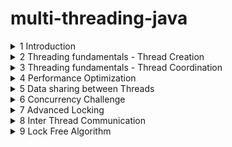 # multi-threading-java

<details>
<summary>1 Introduction</summary>

### Motiviation and OS fundamentals

- Why we need Threads?
    - Responsiveness (특히 User Interface에서 더 치명적임) by concurrency = multitasking
    - Performance(짧은 시간안에 더 많은 작업 처리 가능) by parallelism
- Multithreading caveat(경고)
    - Multithreaded programming은 근본적으로 싱글쓰레드 프로그래밍과 다름

- What is thread?
    - 컴퓨터를 켜면 OS가 디스크에서 메모리로 올라옴
    - 우리가 한 어플리케이션을 실행시키면 마찬가지로 디스크에서 메모리로 인스턴스가 생성됨
    - 위 인스턴스는 프로세스/context of application이라고도 불림
    - 이 프로세스는 다른 프로세스와 완전히 독립적임
    - Files, Data(Heap), Code, Main Thread(Stack, Instruction Pointer)로 구성됨
    - 쓰레드 단위에서는 Stack과 IP를 뺀 나머지는 공유됨
    - Stack은 로컬변수들이 저장되고, 함수에 전달되는 메모리 영역/ IP는 수행할 다음 instruction 주소


### OS fundamentasl part2

- What is context switch?
    - 프로세스는 다른 프로세스와 독립적으로 수행됨
    - 프로세스는 하나 이상의 스레드를 가지며, 스레드들은 cpu를 점유하기 위해 경쟁함 
    - 그래서 context switch는 스레드 1 수행 -> 스레드 1 멈춤 -> 스레드 2 수행
    - price of multitasking
    - 스레드가 너무 많으면 -> trashing = 실제 작업보다 스레드 매니징에 시간이 더 쓰임
    - 스레드 간의 sw가 프로세스 간의 sw 보다 싸다

 - Thread scheduling
    - First come first serve -> 수행시간이 긴 스레드가 먼저 오면 stravation 발생가능
    - Shortest Job First -> 수행시간이 짧은 스레드가 계속 오면 수행시간 긴거 수행 못함
    - 실제 os에서는 dynamic priority를 사용함 (User Interface UI 에는 우선순위 부여, Stravation 방지)

- Thread vs Process
    - thread
        - if task share a lot of data
        - faster
        - switching is faster
    - process
        - security and stability are higher importance
        - tasks are unrelated

</details>

<details>
<summary>2 Threading fundamentals - Thread Creation</summary>

### Thread Creation 1

- Thread.sleep() 함수는 OS로 하여금 현재 쓰레드를 스케줄하지 않도록 지정(loop를 돌거나 하는 것이 아님!!)
    - CPU 점유 안 함

- threadInstance.setPriority(1..10) 를 통해 우선순위를 설정할 수 있음

- thread.setUncaughtExceptionHandler()를 통해 예외처리 핸들러 등록가능

### Thread Creation 2

- Thread를 상속하는 클래스를 만들고, run() 함수를 구현하는 방식으로도 쓰레드를 생성할 수 있다.

</details>

<details>
<summary>3 Threading fundamentals - Thread Coordination</summary>

### Thread Termination & Daemon Threads 1

[Thread termination]
- 쓰레드는 리소스 점유함 -> 메모리와 커널 리소스. 만약 CPU를 쓰게 되면 CPU cycles과 cache memory 까지
- 만약 쓰레드가 끝나면, 리소스 정리할 필요가 있음
- 쓰레드가 이상하게 동작하면, 멈출 필요가 있음
- **만약 수행중인 쓰레드가 존재하면 application은 멈추지 않음**

[Interrupt 하는 방법]
- interrupt signal을 손수처리하는 코드 추가
- InterruptedException 던지는 method 실행

[데몬 쓰레드]
- 종료되도 상관없는 쓰레드. 애플리케이션동작에 영향을 주지 않기를 원할때
- gracefully 하게 종료되지 않아도 되는 쓰레드


### Joining Threads

[Why do we need it?]
- 다른 쓰레드는 독립적으로 동작함
- 쓰레드의 수행은 out of control 임

[How?]
- 쓰레드가 loop를 돌면서 다른 쓰레드가 끝났는지 계속 체크한다 -> 비효율적임
- 좋은 방법은 쓰레드가 go to sleep 하는거임
    - 이를 위해 join을 쓰면 댐


</details>


<details>
<summary>4 Performance Optimization</summary>

[Peformance in multithreading]
- Latency - the time to completion of a task. Measured in time units.
- Throughput - the amount of tasks completed in a given period. Measured in tasks/time unit.

[Latency]
1. 태스크가 single core 에서 T의 시간이 걸리는 작업일때
2. 태스크를 N개로 쪼개어 subtask로 만들고, 병렬적으로 수행한다면
3. T/N 으로 Latency를 줄일 수 있다

[N?]
- 그렇지만 일반적으로 N은 코어의 개수이다/ 만약 코어의 개수보다 많게 N을 설정하면 역효과가 남. 남은 하나의 쓰레드가 컨텍스트 스위칭을 유발하면서 캐시성능 저하, 추가적인 메모리 점유를 일으킬것임
- 그리고 N = 코어의 개수 는 IO 블로킹과 같은 인터럽션이 없을때를 가정한것임. (다른 CPU를 점유하는 프로세스가 없어야 댐)
- 또한 대부분의 컴퓨터는 HyperThreading을 지원함. 이는 물리적인 코어가 동시에 2개의 쓰레드를 동작할 수 있게 하는 기능. 

[Inherent cost of Parallelization and Aggregation]
- 고려해야 되는 코스트
    - 태스크를 나누는 코스트
    - 쓰레드 생성하고 쓰레드에게 태스크 할당하는 코스트
    - 쓰레드 시작하고, 스케줄되는 시간
    - 마지막 쓰레드가 끝나고 시그널을 보내는 시간
    - aggregating 쓰레드가 동작하는 시간

- 본 태스크의 수행시간이 짧은 경우에는 태스크를 분할 하는게 latency가 더 길 수 있다.

[Can we break any task into subtasks?]
- 아니다....
- 독립적으로 수행되는 코드조각으로 이루어져 나눌 수 있는 태스크/순차적으로 실행되어야하기에 나눌 수 없는 태스크/ 위 2경우가 혼재되어 있는 태스크

[Optimizing for Throughput]
- throughput은 정의한 시간내에 완료한 작업의 수이다. tasks/time unit
- 방법 1. breaking tasks into subtasks
    - latency = t/n
    - throughput = n/t (기존 1/t 보다 성능개선)
    - 그러나 실제적으로 < n/t 로 봐야댐. 추가적인 계산요소들이 있어서. (이전에 말했듯이 태스크 나누는 코스트, 쓰레드 생성 할당하는 코스트 등등..)
- 방법 2. Running tasks in Parallel
    - 각 태스크를 다른 쓰레드에 할당하는 것.
    - throughput = n/t
    - 이 경우에는 실제적으로 n/t와 유사할 것임

[Thread pooling]
- thread pool에 쓰레드 미리 생성해놓고 필요할 때 꺼내쓰는 기술

[QUIZ]  
We are running an HTTP server on a single machine.  
Handling  of the HTTP requests is delegated to a fixed-size pool of threads.  
Each request is handled by a single thread from the pool by performing a blocking call to an external database which may take a variable duration, depending on many factors.  
After the response comes from the database, the server thread sends an HTTP response to the user.  
Assuming we have a 64 core machine.  
What would be the optimal thread pool size to serve the HTTP request?  

-> blocking call들은 CPU 리소스를 사용하지 않기에, 코어의 개수인 64개보다 더 많은 쓰레드를 할당하여 throughput을 최적화 할 수 있을것이다. 

</details>

<details>
<summary>5 Data sharing between Threads</summary>

[Stack?]
- 함수들이 호출되고, 인자들이 건네지고, 지역변수가 저장되는 메모리영역
- stack + instruction pointer 는 각 쓰레드의 실행상태이다
- 함수들이 호출될때마다 stack frame이 쌓인다

[Stack Properties]
- 쓰레드가 생성되면 할당됨
- 스택의 크기는 플랫폼에 따라 고정되어 있음
- 스택오버플로우 예외는 함수호출이 너무 많을때 발생할 수 있음

[Heap]
- Objects, member of classes, Static variables 들이 할당 될 수 있음
- GC에 의해 관리됨. Object들은 참조하는 곳이 있는한 존재함
- member of classes들은 부모 object들이 존재하는 한 같이 존재함
- static variable은 영원히 존재함

[object vs references]
- references 는 stack에 할당될 수 있고, 클래스의 멤버라면 heap에 할당될 수 있음
- object는 heap에만 할당될 수 있음

[Stack vs Heap]
![stack_vs_heap](img/stack_vs_heap.png)

[Resources?]
- variables
- data structure
- file or connection handles
- message or work queue
-> heap에 할당되는 모든 것들

[Why we need Resource sharing]
- work queue 가 존재하고, 다수의 스레드가 queue에서 task를 가져가는 구조일때
- 다수의 http request thread가 db에 조작을 가하는 환경에서


[Challenge of multithreaded programming]
- resource를 조작하는 atomic 하지 않은 연산들을 여러 스레드가 수행하다 보면 기대하지 않는 결과를 얻을 수 있음 

</details>

<details>
<summary>6 Concurrency Challenge</summary>

[Critical Section]
- 둘 이상의 쓰레드가 동시에 접근해서는 안되는 리소스에 접근하는 코드들을 말함

[Synchronized - monitor/lock]
- java의 synchronzied 문법을 사용하여 메소드 혹은 코드 영역에 하나의 쓰레드만 접근하도록 설정할 수 있다.
- 메소드에 사용하게 되면 그 클래스가 가지는 모든 synchronzied 메소드에 하나의 쓰레드만 접근가능하다.
- 코드영역에 사용하게 되면 lockingObject를 아규먼트로 넣어줘야 함
- 위 기법을 모니터라함
- 그리고 동기화 블록은 재진입이 가능함.

[Atomic Operation?]
- all reference assignments 
- all assignment to primitive type except long and double
    - long, double은 64비트라 보장할 수 없음 -> volatile 키워드를 붙이면 원자성이 보장됨

[Race Condition]
- 둘 이상의 스레드가 하나의 공유자원에 접근할때, 최소 하나의 스레드가 공유자원을 수정하려고 하는 상황임
- 이때 스레드 스케줄링에 따라 부정확한 결과값을 도출할 수 있는 상황을 일컫는 말
-> 이를 위한 해결방법은 critical section을 찾고 보호하는 것임 

[Data race]
- 컴파일러와 CPU는 인스트럭션수행순서를 성능 최적화를 위해 조절하는 경우가 있다.
- 논리적인 정합성에 어긋나지 않는 방향으로 조절함
- 아래 코드는 순서대로 실행될것임
```
public void someFunction() {
    s = 1;
    x = s + 2;
    z = x + 4;
}
```
- 하지만 아래 코드는 조정될 수 있음
```
public void increment() {
    x++;
    y++;
}

public void decrement() {
    x--;
    y--;
}
```
- 그래서 이를 피하기 위해서는?
    - Synchronized 키워드 사용하기 -> 하지만 race condition이 아닌 상황인데 쓰기 좋지 않음. 멀티쓰레드의 장점을 포기해야하기에 비효율적임
    - 그래서 volatile을 쓰자  [volatile 설명하는 좋은 글](https://jenkov.com/tutorials/java-concurrency/volatile.html)


[Locking]
- Coarse-Grained  
    - 모든 리소스에 하나의 락
    - 구현이 간단하지만, 비효율적이다. 
    - 하나의 리소스에 접근할때, 비록 다른 리소스에 대한 락이 잡혀있더라도 접근못함..
- Fine-Grained
    - 하나의 리소스에 하나의 락
    - 더 병렬적으로 CPU 활용 가능... 그러나 DEAD LOCK 발생가능!!

[Dead Lock]
- 스레드1이 락1을 잡고 있고, 스레드2가 락2를 잡고 있을때, 각 스레드가 서로의 락을 원할때 데드락이 발생함

[Dead Lock Condition]
- Mutual Exclusion : 하나의 스레드만 리소스에 접근 가능함
- Hold and Wait : 최소 하나의 스레드가 리소스를 가지고 있으며 다른 리소스를 기다리고 있음
- Non-preemtive : 리소스는 스레드가 가지고 있을때 뺏을 수 없음
- Circular Wait : 최소 2 스레드가 리소스를 가지면 다른 리소스를 기다리고 있음 

[Solutions to Dead Lock]
- Avoid circular wait
    - 락을 얻는 과정의 순서를 고정한다!
    - 좋은 방법이지만, 락이 많은 경우 적용하기 힘들 수 있음
- watchdog를 이용해 deadLock 감지하기
- thread Interruption(not possible in Synchronized)
- try lock(not possible in Synchronized)

</details>


<details>
<summary>7 Advanced Locking</summary>

[ReentrantLock]
- 객체에 적용된 Synchronized 키워드처럼 동작함
- 명확한 락킹과 언락킹이 필요함

```java

public void method() {
    lockObject.lock();
    ...
    lockObject.unlock();
}
```
- 단점은 언락킹 하는것을 까먹는다면, 데드락의 원인이 됨
    - 그래서 위 단점을 막기 위해 try-finally 구문에서 finally 블록에서 언락킹하는 패턴이 있음

- 테스트를 위해 많은 함수들을 지원함
    - getQueuedThread()
    - getOwner()
    - isHeldByCurrentThread()
    - isLocked()
- 락의 공정성을 보장하는 기능도 제공
    - 하지만 이 기능은 throughput을 악화시킬 수 있음
- lockInterruptibly() 기능
    - 일반 lock() 의 경우에는 다른 스레드가 락을 점유하고 있는 경우, 스레드가 중단됨.
    - 그래서 interrupt를 호출해도 소용없음
    - 그러나 lockInterruptibly() 는 예외를 발생시킴
    - 이 기능을 통해 정지된 스레드의 종료전에, 청소하기 용이함

- tryLock() 기능
    - 락 점유가능하다면, 참을 반환하고 락을 점유함
    - 락 점유불가능하다면, 거짓을 반환하고 중단되지 않고 다음 명령어로 넘어감
    

[ReentrantReadWriteLock]
- Race Condition은 다수의 스레드가 자원을 공유하며, 최소 하나의 스레드가 리소스를 변경할때 발생함
- 이의 해결방법은 Mutual Exclusion
    - 그렇지만, 읽기만 하는 스레드들을 모두 Mutual Exclusion 하면 비효율적임
- 그래서 읽기만 하는 작업이 많다면, ReadWriteLock을 사용하자
    - readLock 은 읽기만 하는 스레드는 모두 획득 가능, writeLock이 점유중이면 획득 불가
    - writeLock은 하나의 스레드만 획득 가능



</details>

<details>
<summary>8 Inter Thread Communication </summary>


[Semaphore]
- can be used to restrict the number of users to a particular resources or a group of resources
    - 이에 비해 락은 리소스당 하나의 유저로 제한함
- 세마포어는 초기에 선언될 때, 허용할 개수를 아규먼트로 받으면 선언됨
- 선언된 개수 만큼 각 스레드가 얻을 수 있으며, 한번에 하나 이상의 개수를 얻을 수 있음. release 할 때도 하나 이상의 개수를 release 할 수 있음


[Binary Semaphore]
- 이는 락과 유사함

[Semaphore vs Lock]
- semaphore는 소유자 스레드 라는 개념이 없음. 다수의 스레드가 얻을 수 있기 때문
- 같은 스레드가 semaphore를 여러번 얻을 수 있음
- semaphore는 어느 스레드든 release 할 수 있음


[Producer vs Consumser]
```java
Semaphore full = new Semaphore(0);
Semaphore empty = new Semaphore(1);
Item item = null;

void produce() {
    while(true) {
        emtpy.acquire();
        item = produceNewItem();
        full.release();
    }    
}

void consume() {
    while(true) {
        full.acquire();
        consume(item);
        empty.release();
    }
}

``` 


[스레드간 통신]
- Thread.interrupt()
- thread.join()
- Semaphore

[Semaphore as Condition Variable]
- acquire() 는 허용 개수가 0 초과인지 체크하는 것과 같음
- 0 이하라면 스레드는 sleep
- 다른 스레드가 release 하면, 스레드는 다시 한번 허용개수가 0 초과인지 체크하고, 조건에 부합한다면 다음 instruction 수행

[Condition Variables]
- condition variable은 항상 lock 과 관련이 있음
- condition variable을 활용한 Producer Consumer 예제
```java
Lock lock = new ReentrantLock();
Condition condition = lock.newCondition();
String userName = null, password = null;

void produce() {
    lock.lock();
    try {
        while(userName == null || password = null) { // 4. 조건 확인하고, 나머지 진행 
            condition.await(); // 1. 이때 unlock 하고, sleep
        }
    } finally {
        lock.unlock();
    }
    doStuff();
}

void consume() {
    lock.lock();
    try {
        userName = userTextBox.getText();
        password = passwordTextBox.getText();
        condition.signal(); // 2. produce 스레드 깨움
    } finally {
        lock.unlock(); // 3. unlock
    }
}


```

- void await() => unlock lock, wait until signalled
- void signal() => wakes up a single thread, waiting on the condition variable
    - 만약 기다리고 있는 condition variable이 없으면 아무것도 안함/ 세마포어와의 차이점
- void signalAll() => 기다리고 있는 모든 스레드에게 신호를 보냄



[Object as Condition Variable]
- 모든 자바 클래스는 Object 클래스를 상속하므로, 어떤 객체라도 condition variable로 사용할 수 있음
- wait() / notify() / notifyAll()

```java

public class MySharedClass {

    private boolean isComplete = false;
    public void waitUntilComplete() {
        synchronized(this) {
            while(isComplete == false) {
                this.wait();
            }
        }
    }
    public void complete() {
        synchronized(this) {
            isComplete = true;
            this.notify();
        }
    }

}

```

</details>

<details>
<summary>9 Lock Free Algorithm </summary>

[Problem of Lock]
- Dead Lock 
    - 프로그램을 완전히 정지시킬 수 있음
    - 락이 많아질 수록 dead lock의 발생 확률이 올라감
- Slow Critical Section
    - 다수의 스레드가 하나의 락을 사용하는 경우, 만약 하나의 스레드가 락을 오래 점유하면 다른 스레드들의 속도가 느려짐
- Priority Inversion
    - 낮은 우선순위를 가지는 스레드가 락을 점유하고 있는 상황에서, 스케줄 아웃됨 -> 높은 우선순위를 가지는 스레드가 락을 요청하는 상황이면, 스레드 진행이 안됨...
- Thread not releasing a lock
    - 스레드가 락을 release 하지 않고 죽어버린 상황...
    - 복구 불가능한 상황임
- Performance
    - 락을 요청하고, 점유하는 오버헤드
    - 대부분의 경우에는 인지하지 못할 정도로 작은 연산이지만, 실시간 응답이 중요한 프로그램의 경우에는 중대할 수 있다

[Lock Free Techniques]
- 락이 필요한 이유는?
    - 다수의 스레드가 공유자원에 접근하는 경우
    - 최소 하나의 스레드가 자원을 수정하려고 함
    - non atomic operation
- atomic operation 조건을 만족하면 된다!!
    - 단일 하드웨어 명렁어를 만족하게 하자
- atomic operation
    - read, assignment on all primitive types (except long, double)
    - read, assignment on all references
    - volatile long and double
    - AtomicX Classes...

[Atomic Integer]
```java
int initialValue = 0;
AtomicInteger atomicInteger = new AtomicInteger(initialValue);

atomicInteger.addAndGet(5);
atomiceInteger.getAndAdd(5);

```

- 장점은 단순함/락 불필요/ race condition or data race 없음
- 단점은 위 operation 자체만 atomic 함

- 결론은 동시성문제에서 좋은 해결책이지만, 필요한 경우에만 사용해야함. 싱글스레드 환경에서는 비효율적임!


[AtomicReference]
- compareAndSet(expectedValue, newValue)
    - 현재 값과 expectedValue가 같다면 newValue로 업데이트, 아니라면 무시됨
    - 하나의 하드웨어 오퍼레이션으로 컴파일 됨
    - 많은 atomic operation이 위의 연산을 내부적으로 활용함
    

</details>
